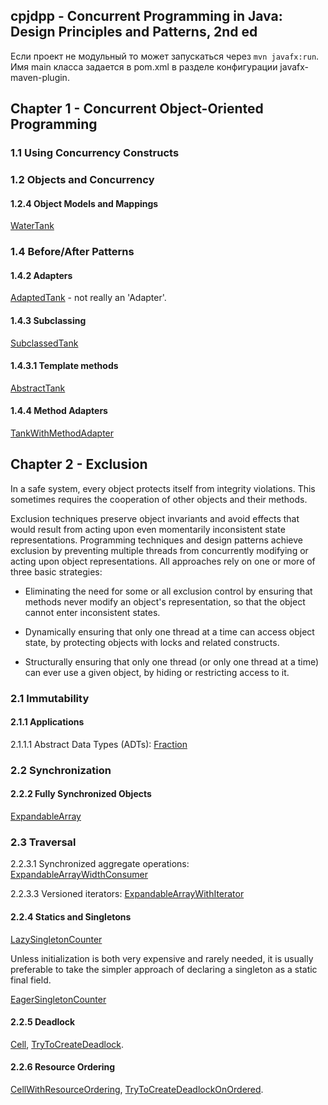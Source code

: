 cpjdpp - Concurrent Programming in Java: Design Principles and Patterns, 2nd ed
-------------------------------------------------------------------------------

Если проект не модульный то может запускаться через `mvn javafx:run`.  
Имя main класса задается в pom.xml в разделе конфигурации javafx-maven-plugin.  
 

Chapter 1 - Concurrent Object-Oriented Programming
--------------------------------------------------
 
### 1.1 Using Concurrency Constructs

### 1.2 Objects and Concurrency

#### 1.2.4 Object Models and Mappings

[WaterTank](src/main/java/learn/mt/cpjdpp/watertank/WaterTank.java)  

### 1.4 Before/After Patterns

#### 1.4.2 Adapters

[AdaptedTank](src/main/java/learn/mt/cpjdpp/watertank/AdaptedTank.java) - not really an 'Adapter'.

#### 1.4.3 Subclassing

[SubclassedTank](src/main/java/learn/mt/cpjdpp/watertank/SubclassedTank.java)

#### 1.4.3.1 Template methods

[AbstractTank](src/main/java/learn/mt/cpjdpp/watertank/AbstractTank.java)

#### 1.4.4 Method Adapters

[TankWithMethodAdapter](src/main/java/learn/mt/cpjdpp/watertank/TankWithMethodAdapter.java)


Chapter 2 - Exclusion
---------------------

In a safe system, every object protects itself from integrity violations. 
This sometimes requires the cooperation of other objects and their methods.

Exclusion techniques preserve object invariants and avoid effects that would result from acting 
upon even momentarily inconsistent state representations. Programming techniques and design patterns
achieve exclusion by preventing multiple threads from concurrently modifying or acting upon object 
representations. All approaches rely on one or more of three basic strategies:

* Eliminating the need for some or all exclusion control by ensuring that methods never modify an 
object's representation, so that the object cannot enter inconsistent states.

* Dynamically ensuring that only one thread at a time can access object state, 
by protecting objects with locks and related constructs.

* Structurally ensuring that only one thread (or only one thread at a time) can 
ever use a given object, by hiding or restricting access to it.

### 2.1 Immutability

#### 2.1.1 Applications

2.1.1.1 Abstract Data Types (ADTs):
[Fraction](src/main/java/learn/mt/cpjdpp/immutability/Fraction.java) 

### 2.2 Synchronization

#### 2.2.2 Fully Synchronized Objects

[ExpandableArray](src/main/java/learn/mt/cpjdpp/synch/ExpandableArray.java)

### 2.3 Traversal

2.2.3.1 Synchronized aggregate operations:
[ExpandableArrayWidthConsumer](src/main/java/learn/mt/cpjdpp/synch/ExpandableArrayWidthConsumer.java)

2.2.3.3 Versioned iterators:
[ExpandableArrayWithIterator](src/main/java/learn/mt/cpjdpp/synch/ExpandableArrayWithIterator.java)

#### 2.2.4 Statics and Singletons

[LazySingletonCounter](src/main/java/learn/mt/cpjdpp/synch/LazySingletonCounter.java)

Unless initialization is both very expensive and rarely needed, it is usually preferable 
to take the simpler approach of declaring a singleton as a static final field.

[EagerSingletonCounter](src/main/java/learn/mt/cpjdpp/synch/EagerSingletonCounter.java)

#### 2.2.5 Deadlock

[Cell](src/main/java/learn/mt/cpjdpp/synch/deadlocks/Cell.java),
[TryToCreateDeadlock](src/main/java/learn/mt/cpjdpp/synch/deadlocks/TryToCreateDeadlock.java).

#### 2.2.6 Resource Ordering

[CellWithResourceOrdering](src/main/java/learn/mt/cpjdpp/synch/deadlocks/CellWithResourceOrdering.java),
[TryToCreateDeadlockOnOrdered](src/main/java/learn/mt/cpjdpp/synch/deadlocks/TryToCreateDeadlockOnOrdered.java).
